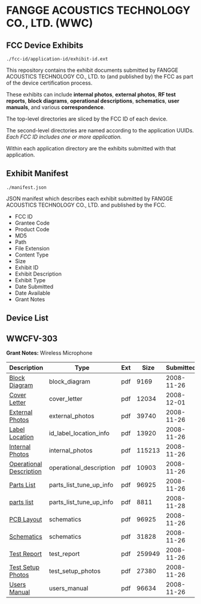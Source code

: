 # FANGGE ACOUSTICS TECHNOLOGY CO., LTD. (WWC)
## FCC Device Exhibits

```
./fcc-id/application-id/exhibit-id.ext
```

This repository contains the exhibit documents submitted by FANGGE ACOUSTICS TECHNOLOGY CO., LTD. to (and published by) the FCC as part of the device certification process.

These exhibits can include **internal photos**, **external photos**, **RF test reports**, **block diagrams**, **operational descriptions**, **schematics**, **user manuals**, and various **correspondence**.

The top-level directories are sliced by the FCC ID of each device.

The second-level directories are named according to the application UUIDs. *Each FCC ID includes one or more application.*

Within each application directory are the exhibits submitted with that application. 

## Exhibit Manifest

```
./manifest.json
```

JSON manifest which describes each exhibit submitted by FANGGE ACOUSTICS TECHNOLOGY CO., LTD. and published by the FCC.

- FCC ID
- Grantee Code
- Product Code
- MD5
- Path
- File Extension
- Content Type
- Size
- Exhibit ID
- Exhibit Description
- Exhibit Type
- Date Submitted
- Date Available
- Grant Notes

## Device List
## WWCFV-303
**Grant Notes:** Wireless Microphone

| Description | Type | Ext | Size | Submitted | Available |
| ----------- | ---- | --- | ---- | --------- | --------- |
| [Block Diagram](WWCFV-303/94ed97ced4e76bfe2e1364461a6c64a2/1036237.pdf) | block_diagram | pdf | 9169 | 2008-11-26 | 2008-11-26 |
| [Cover Letter](WWCFV-303/94ed97ced4e76bfe2e1364461a6c64a2/1037629.pdf) | cover_letter | pdf | 12034 | 2008-12-01 | 2008-11-26 |
| [External Photos](WWCFV-303/94ed97ced4e76bfe2e1364461a6c64a2/1036239.pdf) | external_photos | pdf | 39740 | 2008-11-26 | 2008-11-26 |
| [Label Location](WWCFV-303/94ed97ced4e76bfe2e1364461a6c64a2/1036240.pdf) | id_label_location_info | pdf | 13920 | 2008-11-26 | 2008-11-26 |
| [Internal Photos](WWCFV-303/94ed97ced4e76bfe2e1364461a6c64a2/1036242.pdf) | internal_photos | pdf | 115213 | 2008-11-26 | 2008-11-26 |
| [Operational Description](WWCFV-303/94ed97ced4e76bfe2e1364461a6c64a2/1036238.pdf) | operational_description | pdf | 10903 | 2008-11-26 | 2008-11-26 |
| [Parts List](WWCFV-303/94ed97ced4e76bfe2e1364461a6c64a2/1036244.pdf) | parts_list_tune_up_info | pdf | 96925 | 2008-11-26 | 2008-11-26 |
| [parts list](WWCFV-303/94ed97ced4e76bfe2e1364461a6c64a2/1037256.pdf) | parts_list_tune_up_info | pdf | 8811 | 2008-11-28 | 2008-11-26 |
| [PCB Layout](WWCFV-303/94ed97ced4e76bfe2e1364461a6c64a2/1036244.pdf) | schematics | pdf | 96925 | 2008-11-26 | 2008-11-26 |
| [Schematics](WWCFV-303/94ed97ced4e76bfe2e1364461a6c64a2/1036245.pdf) | schematics | pdf | 31828 | 2008-11-26 | 2008-11-26 |
| [Test Report](WWCFV-303/94ed97ced4e76bfe2e1364461a6c64a2/1036241.pdf) | test_report | pdf | 259949 | 2008-11-26 | 2008-11-26 |
| [Test Setup Photos](WWCFV-303/94ed97ced4e76bfe2e1364461a6c64a2/1036246.pdf) | test_setup_photos | pdf | 27380 | 2008-11-26 | 2008-11-26 |
| [Users Manual](WWCFV-303/94ed97ced4e76bfe2e1364461a6c64a2/1036243.pdf) | users_manual | pdf | 96634 | 2008-11-26 | 2008-11-26 |
